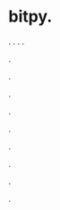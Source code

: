 # bitpy.
.
.
.
.












.






















































.
























.



























.

















































































.































































.































































































.















.










.
